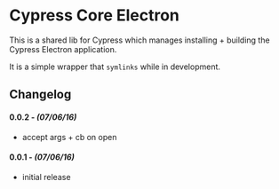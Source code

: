 # Cypress Core Electron

This is a shared lib for Cypress which manages installing + building the Cypress Electron application.

It is a simple wrapper that `symlinks` while in development.

## Changelog

#### 0.0.2 - *(07/06/16)*
- accept args + cb on open

#### 0.0.1 - *(07/06/16)*
- initial release
